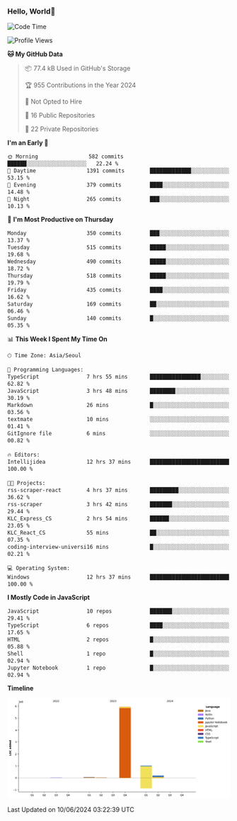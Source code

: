 
### Hello, World🐤

<!--START_SECTION:waka-->
![Code Time](http://img.shields.io/badge/Code%20Time-398%20hrs%2035%20mins-blue)

![Profile Views](http://img.shields.io/badge/Profile%20Views-111-blue)

**🐱 My GitHub Data** 

> 📦 77.4 kB Used in GitHub's Storage 
 > 
> 🏆 955 Contributions in the Year 2024
 > 
> 🚫 Not Opted to Hire
 > 
> 📜 16 Public Repositories 
 > 
> 🔑 22 Private Repositories 
 > 
**I'm an Early 🐤** 

```text
🌞 Morning                582 commits         ██████░░░░░░░░░░░░░░░░░░░   22.24 % 
🌆 Daytime                1391 commits        █████████████░░░░░░░░░░░░   53.15 % 
🌃 Evening                379 commits         ████░░░░░░░░░░░░░░░░░░░░░   14.48 % 
🌙 Night                  265 commits         ███░░░░░░░░░░░░░░░░░░░░░░   10.13 % 
```
📅 **I'm Most Productive on Thursday** 

```text
Monday                   350 commits         ███░░░░░░░░░░░░░░░░░░░░░░   13.37 % 
Tuesday                  515 commits         █████░░░░░░░░░░░░░░░░░░░░   19.68 % 
Wednesday                490 commits         █████░░░░░░░░░░░░░░░░░░░░   18.72 % 
Thursday                 518 commits         █████░░░░░░░░░░░░░░░░░░░░   19.79 % 
Friday                   435 commits         ████░░░░░░░░░░░░░░░░░░░░░   16.62 % 
Saturday                 169 commits         ██░░░░░░░░░░░░░░░░░░░░░░░   06.46 % 
Sunday                   140 commits         █░░░░░░░░░░░░░░░░░░░░░░░░   05.35 % 
```


📊 **This Week I Spent My Time On** 

```text
🕑︎ Time Zone: Asia/Seoul

💬 Programming Languages: 
TypeScript               7 hrs 55 mins       ████████████████░░░░░░░░░   62.82 % 
JavaScript               3 hrs 48 mins       ████████░░░░░░░░░░░░░░░░░   30.19 % 
Markdown                 26 mins             █░░░░░░░░░░░░░░░░░░░░░░░░   03.56 % 
textmate                 10 mins             ░░░░░░░░░░░░░░░░░░░░░░░░░   01.41 % 
GitIgnore file           6 mins              ░░░░░░░░░░░░░░░░░░░░░░░░░   00.82 % 

🔥 Editors: 
Intellijidea             12 hrs 37 mins      █████████████████████████   100.00 % 

🐱‍💻 Projects: 
rss-scraper-react        4 hrs 37 mins       █████████░░░░░░░░░░░░░░░░   36.62 % 
rss-scraper              3 hrs 42 mins       ███████░░░░░░░░░░░░░░░░░░   29.44 % 
KLC_Express_CS           2 hrs 54 mins       ██████░░░░░░░░░░░░░░░░░░░   23.05 % 
KLC_React_CS             55 mins             ██░░░░░░░░░░░░░░░░░░░░░░░   07.35 % 
coding-interview-universi16 mins             █░░░░░░░░░░░░░░░░░░░░░░░░   02.21 % 

💻 Operating System: 
Windows                  12 hrs 37 mins      █████████████████████████   100.00 % 
```

**I Mostly Code in JavaScript** 

```text
JavaScript               10 repos            ███████░░░░░░░░░░░░░░░░░░   29.41 % 
TypeScript               6 repos             ████░░░░░░░░░░░░░░░░░░░░░   17.65 % 
HTML                     2 repos             █░░░░░░░░░░░░░░░░░░░░░░░░   05.88 % 
Shell                    1 repo              █░░░░░░░░░░░░░░░░░░░░░░░░   02.94 % 
Jupyter Notebook         1 repo              █░░░░░░░░░░░░░░░░░░░░░░░░   02.94 % 
```



**Timeline**

![Lines of Code chart](https://raw.githubusercontent.com/jilpoom/jilpoom/main/assets/bar_graph.png)


 Last Updated on 10/06/2024 03:22:39 UTC
<!--END_SECTION:waka-->

